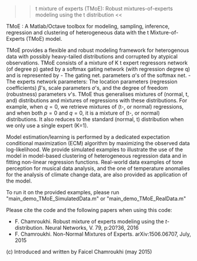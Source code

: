 >>t mixture of experts (TMoE): Robust mixtures-of-experts modeling using the t distribution <<
 
TMoE : A Matlab/Octave toolbox for modeling, sampling, inference, regression and clustering of
heterogeneous data with the t Mixture-of-Experts (TMoE) model.
 
TMoE provides a flexible and robust modeling framework for heterogenous data with possibly
heavy-tailed distributions and corrupted by atypical observations. TMoE consists of a mixture of K
t expert regressors network (of degree p) gated by a softmax gating network (with regression
degree q) and is represented by - The gating net. parameters $\alpha$'s of the softmax net. - The
experts network parameters: The location parameters (regression coefficients) $\beta$'s, scale
parameters $\sigma$'s, and the degree of freedom (robustness) parameters $\nu$'s. TMoE thus
generalises  mixtures of (normal, t, and) distributions and mixtures of regressions with these
distributions. For example, when $q=0$, we retrieve mixtures of (t-, or normal) regressions, and
when both $p=0$ and $q=0$, it is a mixture of (t-, or normal) distributions. It also reduces to
the standard (normal, t) distribution when we only use a single expert (K=1).
 
Model estimation/learning is performed by a dedicated expectation conditional maximization (ECM)
algorithm by maximizing the observed data log-likelihood. We provide simulated examples to
illustrate the use of the model in model-based clustering of heterogeneous regression data and in
fitting non-linear regression functions. Real-world data examples of tone perception for musical
data analysis, and the one of temperature anomalies for the analysis of climate change data, are
also provided as application of the model.
 
To run it on the provided examples, please run "main_demo_TMoE_SimulatedData.m" or
"main_demo_TMoE_RealData.m"

Please cite the code and the following papers when using this code:
- F. Chamroukhi. Robust mixture of experts modeling using the $t$-distribution. Neural Networks, V. 79, p:20?36, 2016
- F. Chamroukhi. Non-Normal Mixtures of Experts. arXiv:1506.06707, July, 2015

(c) Introduced and written by Faicel Chamroukhi (may 2015)